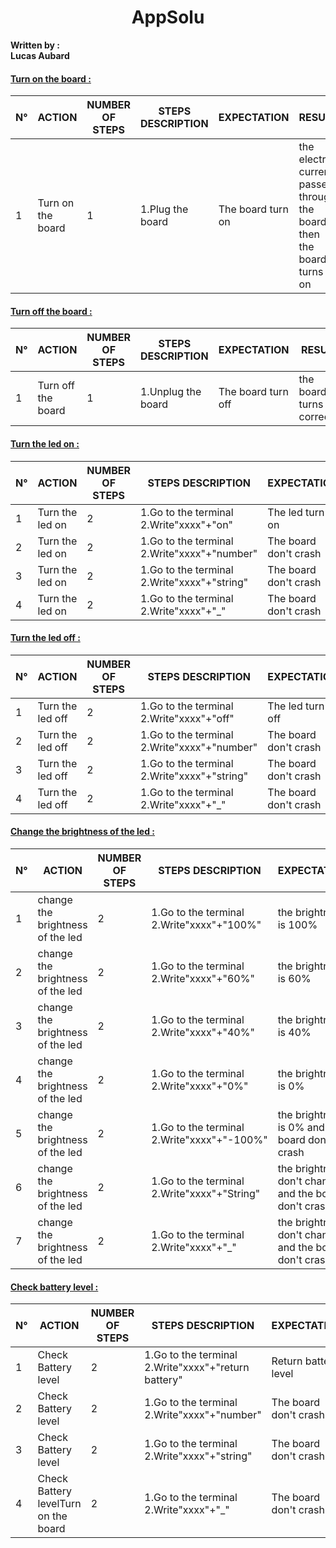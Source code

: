  <center> <h1> AppSolu </h1> </center>

<strong>Written by :</strong>
<br><strong>Lucas Aubard</strong></br>
#### <ins>Turn on the board :</ins>

| N° | ACTION            | NUMBER OF STEPS | STEPS DESCRIPTION | EXPECTATION | RESULT | WHAT’S THE PROBLEM |
| -- | ----------------- | --------------- | ----------------- | ----------- | ------ | ------------------ |
| 1 | Turn on the board | 1 | 1.Plug the board | The board turn on | the electric current passes through the board then the board turns on | no problem to turn on the board |

#### <ins>Turn off the board :</ins>

| N° | ACTION            | NUMBER OF STEPS | STEPS DESCRIPTION | EXPECTATION | RESULT | WHAT’S THE PROBLEM |
| -- | ----------------- | --------------- | ----------------- | ----------- | ------ | ------------------ |
| 1 | Turn off the board | 1 | 1.Unplug the board | The board turn off | the board turns off correctly | no problem to turn off the board |

#### <ins>Turn the led on :</ins>

| N° | ACTION            | NUMBER OF STEPS | STEPS DESCRIPTION | EXPECTATION | RESULT | WHAT’S THE PROBLEM |
| -- | ----------------- | --------------- | ----------------- | ----------- | ------ | ------------------ |
| 1 | Turn the led on | 2 | 1.Go to the terminal 2.Write"xxxx"+"on" | The led turn on |  |  |
|2|Turn the led on|2|1.Go to the terminal 2.Write"xxxx"+"number"|The board don't crash|||
|3|Turn the led on|2|1.Go to the terminal 2.Write"xxxx"+"string"|The board don't crash|||
|4|Turn the led on|2|1.Go to the terminal 2.Write"xxxx"+"_"|The board don't crash|||

#### <ins>Turn the led off :</ins>

| N° | ACTION            | NUMBER OF STEPS | STEPS DESCRIPTION | EXPECTATION | RESULT | WHAT’S THE PROBLEM |
| -- | ----------------- | --------------- | ----------------- | ----------- | ------ | ------------------ |
| 1 | Turn the led off | 2 | 1.Go to the terminal 2.Write"xxxx"+"off" | The led turn off |  |  |
|2|Turn the led off|2|1.Go to the terminal 2.Write"xxxx"+"number"|The board don't crash|||
|3|Turn the led off|2|1.Go to the terminal 2.Write"xxxx"+"string"|The board don't crash|||
|4|Turn the led off|2|1.Go to the terminal 2.Write"xxxx"+"_"|The board don't crash|||

#### <ins>Change the brightness of the led :</ins>

| N° | ACTION            | NUMBER OF STEPS | STEPS DESCRIPTION | EXPECTATION | RESULT | WHAT’S THE PROBLEM |
| -- | ----------------- | --------------- | ----------------- | ----------- | ------ | ------------------ |
| 1 | change the brightness of the led | 2 | 1.Go to the terminal 2.Write"xxxx"+"100%" | the brightness is 100% |  |  |
|2|change the brightness of the led|2|1.Go to the terminal 2.Write"xxxx"+"60%"|the brightness is 60%|||
|3|change the brightness of the led|2|1.Go to the terminal 2.Write"xxxx"+"40%"|the brightness is 40%|||
|4|change the brightness of the led|2|1.Go to the terminal 2.Write"xxxx"+"0%"|the brightness is 0%|||
|5|change the brightness of the led|2|1.Go to the terminal 2.Write"xxxx"+"-100%"|the brightness is 0% and the board don't crash|||
| 6 | change the brightness of the led | 2 | 1.Go to the terminal 2.Write"xxxx"+"String" | the brightness don't change and the board don't crash |  |  |
| 7 | change the brightness of the led | 2 | 1.Go to the terminal 2.Write"xxxx"+"_" | the brightness don't change and the board don't crash |  |  |

#### <ins>Check battery level :</ins>

| N° | ACTION            | NUMBER OF STEPS | STEPS DESCRIPTION | EXPECTATION | RESULT | WHAT’S THE PROBLEM |
| -- | ----------------- | --------------- | ----------------- | ----------- | ------ | ------------------ |
| 1 | Check Battery level | 2 | 1.Go to the terminal 2.Write"xxxx"+"return battery" | Return battery level |  |  |
|2|Check Battery level|2|1.Go to the terminal 2.Write"xxxx"+"number"|The board don't crash|||
|3|Check Battery level|2|1.Go to the terminal 2.Write"xxxx"+"string"|The board don't crash|||
|4|Check Battery levelTurn on the board|2|1.Go to the terminal 2.Write"xxxx"+"_"|The board don't crash|||
